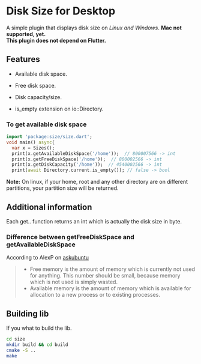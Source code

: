 <!-- 
This README describes the package. If you publish this package to pub.dev,
this README's contents appear on the landing page for your package.

For information about how to write a good package README, see the guide for
[writing package pages](https://dart.dev/guides/libraries/writing-package-pages). 

For general information about developing packages, see the Dart guide for
[creating packages](https://dart.dev/guides/libraries/create-library-packages)
and the Flutter guide for
[developing packages and plugins](https://flutter.dev/developing-packages). 
-->

# Disk Size for Desktop

A simple plugin that displays disk size on *Linux and Windows*.
**Mac not supported, yet.**\
**This plugin does not depend on Flutter.**

## Features

* Available disk space.

* Free disk space.

* Disk capacity/size.

* is_empty extension on io::Directory.

### To get available disk space

```dart
import 'package:size/size.dart';
void main() async{
  var x = Sizes();
  print(x.getAvailableDiskSpace('/home'));  // 800007566 -> int
  print(x.getFreeDiskSpace('/home'));  // 800002566 -> int
  print(x.getDiskCapacity('/home'));  // 4540002566 -> int
  print(await Directory.current.is_empty()); // false -> bool
```

**Note:** On linux, if your home, root and any other directory are on different partitions, your partition size will be returned.

## Additional information

Each get.. function returns an int which is actually the disk size in byte.

### Difference between getFreeDiskSpace and getAvailableDiskSpace

According to AlexP on [askubuntu](https://askubuntu.com/a/867073)

> * Free memory is the amount of memory which is currently not used for anything. This number should be small, because memory which is not used is simply wasted.
> * Available memory is the amount of memory which is available for allocation to a new process or to existing processes.

## Building lib

If you what to build the lib.

```bash
cd size
mkdir build && cd build
cmake -S ..
make
```
